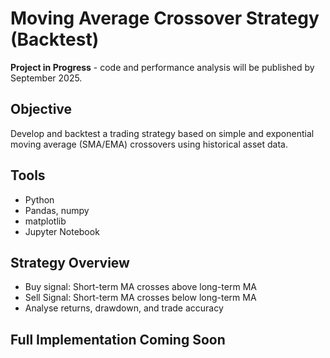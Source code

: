 # Moving Average Crossover Strategy (Backtest) 
**Project in Progress** - code and performance analysis will be published by September 2025. 
## Objective 
Develop and backtest a trading strategy based on simple and exponential moving average (SMA/EMA) crossovers using historical asset data.
## Tools 
- Python
- Pandas, numpy
- matplotlib
- Jupyter Notebook
## Strategy Overview 
- Buy signal: Short-term MA crosses above long-term MA
- Sell Signal: Short-term MA crosses below long-term MA
- Analyse returns, drawdown, and trade accuracy
## Full Implementation Coming Soon 
